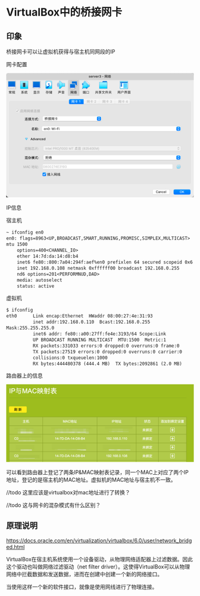 # VirtualBox中的桥接网卡

## 印象

桥接网卡可以让虚拟机获得与宿主机同网段的IP

网卡配置

![](/static/images/2302/p005.png)

IP信息

宿主机

```
~ ifconfig en0
en0: flags=8963<UP,BROADCAST,SMART,RUNNING,PROMISC,SIMPLEX,MULTICAST> mtu 1500
	options=400<CHANNEL_IO>
	ether 14:7d:da:14:d8:b4
	inet6 fe80::800:7a04:294f:aef%en0 prefixlen 64 secured scopeid 0x6
	inet 192.168.0.108 netmask 0xffffff00 broadcast 192.168.0.255
	nd6 options=201<PERFORMNUD,DAD>
	media: autoselect
	status: active
```

虚拟机

```
$ ifconfig
eth0      Link encap:Ethernet  HWaddr 08:00:27:4e:31:93
          inet addr:192.168.0.110  Bcast:192.168.0.255  Mask:255.255.255.0
          inet6 addr: fe80::a00:27ff:fe4e:3193/64 Scope:Link
          UP BROADCAST RUNNING MULTICAST  MTU:1500  Metric:1
          RX packets:331033 errors:0 dropped:0 overruns:0 frame:0
          TX packets:27519 errors:0 dropped:0 overruns:0 carrier:0
          collisions:0 txqueuelen:1000
          RX bytes:444480378 (444.4 MB)  TX bytes:2092861 (2.0 MB)
```

路由器上的信息

![](/static/images/2302/p006.png)

可以看到路由器上登记了两条IP&MAC映射表记录，同一个MAC上对应了两个IP地址，登记的是宿主机的MAC地址。虚拟机的MAC地址与宿主机不一致。

//todo 这里应该是virtualbox对mac地址进行了转换？

//todo 这与网卡的混杂模式有什么区别？

## 原理说明

https://docs.oracle.com/en/virtualization/virtualbox/6.0/user/network_bridged.html

VirtualBox在宿主机系统使用一个设备驱动，从物理网络适配器上过滤数据。因此这个驱动也叫做网络过滤驱动（net filter driver）。这使得VirtualBox可以从物理网络中拦截数据和发送数据，进而在创建中创建一个新的网络接口。

当使用这样一个新的软件接口，就像是使用网线进行了物理连接。

